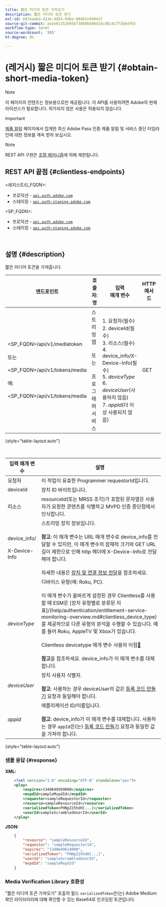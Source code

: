```yaml
---
title: 짧은 미디어 토큰 가져오기
description: 짧은 미디어 토큰 받기
exl-id: 667eaaba-423e-4d54-9dbe-084b3c049e1f
source-git-commit: ae2e61152695b738b0bb08d1dcd81417f3bbdfb5
workflow-type: tm+mt
source-wordcount: '393'
ht-degree: 0%

---
```


# (레거시) 짧은 미디어 토큰 받기 {#obtain-short-media-token}

>[!NOTE]
>
>이 페이지의 컨텐츠는 정보용으로만 제공됩니다. 이 API를 사용하려면 Adobe의 현재 라이선스가 필요합니다. 허가되지 않은 사용은 허용되지 않습니다.

>[!IMPORTANT]
>
> [제품 알림](/help/authentication/product-announcements.md) 페이지에서 집계한 최신 Adobe Pass 인증 제품 알림 및 서비스 중단 타임라인에 대한 정보를 계속 받아 보십시오.

>[!NOTE]
>
> REST API 구현은 [조절 메커니즘](/help/authentication/integration-guide-programmers/throttling-mechanism.md)에 의해 제한됩니다.

## REST API 끝점 {#clientless-endpoints}

&lt;레지스트리_FQDN>:

* 프로덕션 - [`api.auth.adobe.com`](http://api.auth.adobe.com/)
* 스테이징 - [`api.auth-staging.adobe.com`](http://api.auth-staging.adobe.com/)

&lt;SP_FQDN>:

* 프로덕션 - [`api.auth.adobe.com`](http://api.auth.adobe.com/)
* 스테이징 - [`api.auth-staging.adobe.com`](http://api.auth-staging.adobe.com/)

</br>

## 설명 {#description}

짧은 미디어 토큰을 가져옵니다.

| 엔드포인트 | 호출자: </br>명 | 입력   </br>매개 변수 | HTTP </br>메서드 | 응답 | HTTP </br>응답 |
| --- | --- | --- | --- | --- | --- |
| &lt;SP_FQDN>/api/v1/mediatoken</br></br> 또는</br></br>&lt;SP_FQDN>/api/v1/tokens/media</br></br>예: </br></br>&lt;SP_FQDN>/api/v1/tokens/media | 스트리밍 앱</br></br>또는</br></br>프로그래머 서비스 | 1. 요청자(필수)</br>2.  deviceId(필수)</br>3.  리소스(필수)</br>4.  device_info/X-Device-Info(필수)</br>5.  _deviceType_</br> 6.  _deviceUser_(사용하지 않음)</br>7.  _appId_(더 이상 사용되지 않음) | GET | 실패한 경우 Base64로 인코딩된 미디어 토큰 또는 오류 세부 정보가 포함된 XML 또는 JSON입니다. | 200 - 성공 </br>403 - 성공 없음 |

{style="table-layout:auto"}

<!--
| Endpoint | Called  </br>By | Input   </br>Params | HTTP  </br>Method | Response | HTTP  </br>Response |
| --- | --- | --- | --- | --- | --- |
| `<SP_FQDN>/api/v1/mediatoken`</br></br>  or</br></br>`<SP_FQDN>/api/v1/tokens/media`</br></br>For example:</br></br>`<SP_FQDN>/api/v1/tokens/media` | Streaming App</br></br>or</br></br>Programmer Service | <ol><li>requestor (Mandatory)</l><li>deviceId (Mandatory)</li><li>resource (Mandatory)</li><li>device_info/X-Device-Info (Mandatory)</li><li>_deviceType_</li><li>_deviceUser_ (Deprecated)</li><li>_appId_ (Deprecated)</li></ol> | GET | XML or JSON containing an Base64 encoded media token or error details if unsuccessful. | 200 - Success  </br>403 - No Success |
-->

</br>

| 입력 매개 변수 | 설명 |
|-------------------------------------|----------------------------------------------------------------------------------------------------------------------------------------------------------------------------------------------------------------------------------------------------------------------------------------------------------------------------------------------------------------------------------------------------------------------------------------------------------------------------------------------------------------------------------------------------------------------------------------------------------------|
| 요청자 | 이 작업이 유효한 Programmer requestorId입니다. |
| deviceId | 장치 ID 바이트입니다. |
| 리소스 | resourceId(또는 MRSS 조각)가 포함된 문자열은 사용자가 요청한 콘텐츠를 식별하고 MVPD 인증 종단점에서 인식합니다. |
| device_info/</br></br>X-Device-Info | 스트리밍 장치 정보입니다.</br></br>**참고**: 이 매개 변수는 URL 매개 변수로 device_info를 전달할 수 있지만, 이 매개 변수의 잠재적 크기와 GET URL 길이 제한으로 인해 http 헤더에 X-Device-Info로 전달해야 합니다. </br></br>자세한 내용은 [장치 및 연결 정보 전달](/help/authentication/integration-guide-programmers/legacy/client-information/passing-client-information-device-connection-and-application.md)을 참조하세요. |
| _deviceType_ | 디바이스 유형(예: Roku, PC).</br></br>이 매개 변수가 올바르게 설정된 경우 Clientless를 사용할 때 ESM은 [장치 유형별로 분류된 지표]/(help/authentication/entitlement-service-monitoring-overview.md#clientless_device_type)를 제공하므로 다른 유형의 분석을 수행할 수 있습니다. 예를 들어 Roku, AppleTV 및 Xbox가 있습니다.</br></br>Clientless devicetype 매개 변수 사용의 이점&#x200B;[&#128279;](/help/authentication/integration-guide-programmers/legacy/notes-technical/benefits-of-using-the-clientless-devicetype-parameter-in-pass-metrics.md)</br></br>**참고**&#x200B;을 참조하세요. device_info가 이 매개 변수를 대체합니다. |
| _deviceUser_ | 장치 사용자 식별자.</br></br>**참고**: 사용하는 경우 deviceUser의 값은 [등록 코드 만들기](/help/authentication/integration-guide-programmers/legacy/rest-api-v1/apis/registration-code-request.md) 요청과 동일해야 합니다. |
| _appId_ | 애플리케이션 ID/이름입니다. </br></br>**참고**: device_info가 이 매개 변수를 대체합니다. 사용하는 경우 `appId`은(는) [등록 코드 만들기](/help/authentication/integration-guide-programmers/legacy/rest-api-v1/apis/registration-code-request.md) 요청과 동일한 값을 가져야 합니다. |

{style="table-layout:auto"}

### 샘플 응답 {#response}

**XML:**

```XML
    <?xml version="1.0" encoding="UTF-8" standalone="yes"?>
    <play>
        <expires>1348649569000</expires>
        <mvpdId>sampleMvpdId</mvpdId>
        <requestor>sampleRequestorId</requestor>
        <resource>sampleResourceId</resource>
        <serializedToken>PHNpZ25hdH[...]</serializedToken>
        <userId>sampleScrambledUserId</userId>
    </play>
```



**JSON:**

```JSON
    {
        "resource": "sampleResourceId",
        "requestor": "sampleRequestorId",
        "expires": "1348649614000",
        "serializedToken": "PHNpZ25hdH[...]",
        "userId": "sampleScrambledUserId",
        "mvpdId": "sampleMvpdId"
    }
```



### Media Verification Library 호환성

&quot;짧은 미디어 토큰 가져오기&quot; 호출의 필드 `serializedToken`은(는) Adobe Medium 확인 라이브러리에 대해 확인할 수 있는 Base64로 인코딩된 토큰입니다.
